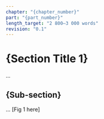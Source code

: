 ```yaml
---
chapter: "{chapter_number}"
part: "{part_number}"
length_target: "2 800–3 000 words"
revision: "0.1"
---
```

<!-- CHUNK {chunk_number} START -->
# {Section Title 1}
...
## {Sub-section}
...
[Fig 1 here]
<!-- CHUNK {chunk_number} END -->
<!-- 200-word recap will be appended automatically at generation time -->
